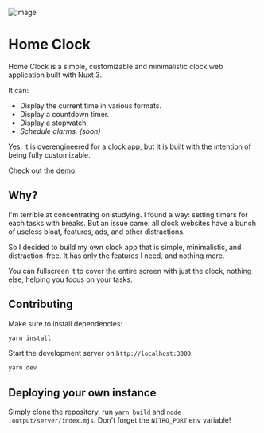 ![image](https://github.com/user-attachments/assets/8943e8a9-6eb3-4f05-8e26-58850abeba1b)
# Home Clock

Home Clock is a simple, customizable and minimalistic clock web application built with Nuxt 3.

It can:

- Display the current time in various formats.
- Display a countdown timer.
- Display a stopwatch.
- *Schedule alarms. (soon)*

Yes, it is overengineered for a clock app, but it is built with the intention of being fully customizable.

Check out the [demo](https://clock.classydev.fr).

## Why?

I'm terrible at concentrating on studying. I found a way: setting timers for each tasks with breaks. But an issue came: all clock websites have a bunch of useless bloat, features, ads, and other distractions.

So I decided to build my own clock app that is simple, minimalistic, and distraction-free. It has only the features I need, and nothing more.

You can fullscreen it to cover the entire screen with just the clock, nothing else, helping you focus on your tasks.

## Contributing

Make sure to install dependencies:

```bash
yarn install
```

Start the development server on `http://localhost:3000`:

```bash
yarn dev
```

## Deploying your own instance

SImply clone the repository, run `yarn build` and `node .output/server/index.mjs`. Don't forget the `NITRO_PORT` env variable!
